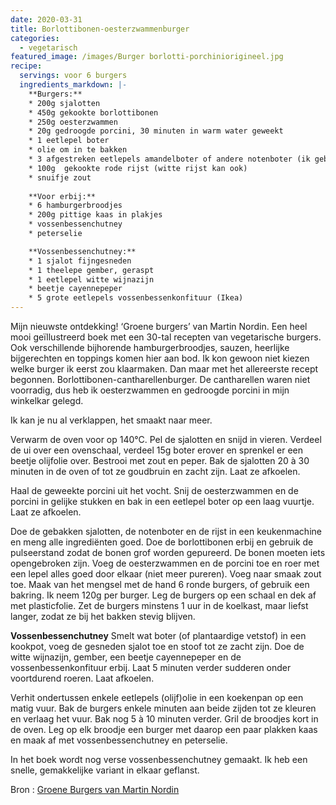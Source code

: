 ```yaml
---
date: 2020-03-31
title: Borlottibonen-oesterzwammenburger
categories:
  - vegetarisch
featured_image: /images/Burger borlotti-porchiniorigineel.jpg
recipe:
  servings: voor 6 burgers
  ingredients_markdown: |-
    **Burgers:**
    * 200g sjalotten
    * 450g gekookte borlottibonen
    * 250g oesterzwammen
    * 20g gedroogde porcini, 30 minuten in warm water geweekt
    * 1 eetlepel boter
    * olie om in te bakken
    * 3 afgestreken eetlepels amandelboter of andere notenboter (ik gebruik pindakaas)
    * 100g  gekookte rode rijst (witte rijst kan ook)
    * snuifje zout
    
    **Voor erbij:**
    * 6 hamburgerbroodjes
    * 200g pittige kaas in plakjes
    * vossenbessenchutney    * peterselie

    **Vossenbessenchutney:**
    * 1 sjalot fijngesneden
    * 1 theelepe gember, geraspt
    * 1 eetlepel witte wijnazijn
    * beetje cayennepeper
    * 5 grote eetlepels vossenbessenkonfituur (Ikea)
---
```

Mijn nieuwste ontdekking! ‘Groene burgers’ van Martin Nordin.
Een heel mooi geïllustreerd boek met een 30-tal recepten van vegetarische burgers. Ook verschillende bijhorende hamburgerbroodjes, sauzen, heerlijke bijgerechten en toppings komen hier aan bod.
Ik kon gewoon niet kiezen welke burger ik eerst zou klaarmaken. Dan maar met het allereerste recept begonnen.
Borlottibonen-cantharellenburger.
De cantharellen waren niet voorradig, dus heb ik oesterzwammen en gedroogde porcini in mijn winkelkar gelegd.

Ik kan je nu al verklappen, het smaakt naar meer.


<!--more-->

Verwarm de oven voor op 140°C.
Pel de sjalotten en snijd in vieren. Verdeel de ui over een ovenschaal, verdeel 15g boter erover en sprenkel er een beetje olijfolie over.
Bestrooi met zout en peper.
Bak de sjalotten 20 à 30 minuten in de oven of tot ze goudbruin en zacht zijn.
Laat ze afkoelen.

Haal de geweekte porcini uit het vocht.
Snij de oesterzwammen en de porcini in gelijke stukken en bak in een eetlepel boter op een laag vuurtje.
Laat ze afkoelen.

Doe de gebakken sjalotten, de notenboter en de rijst in een keukenmachine en meng alle ingrediënten goed.
Doe de borlottibonen erbij en gebruik de pulseerstand zodat de bonen grof worden gepureerd.
De bonen moeten iets opengebroken zijn.
Voeg de oesterzwammen en de porcini toe en roer met een lepel alles goed door elkaar (niet meer pureren).
Voeg naar smaak zout toe.
Maak van het mengsel met de hand 6 ronde burgers, of gebruik een bakring.
Ik neem 120g per burger.
Leg de burgers op een schaal en dek af met plasticfolie.
Zet de burgers minstens 1 uur in de koelkast, maar liefst langer, zodat ze bij het bakken stevig blijven.

**Vossenbessenchutney**
Smelt wat boter (of plantaardige vetstof) in een kookpot, voeg de gesneden sjalot toe en stoof tot ze zacht zijn.
Doe de witte wijnazijn, gember, een beetje cayennepeper en de vossenbessenkonfituur erbij.
Laat 5 minuten verder sudderen onder voortdurend roeren.
Laat afkoelen. 

Verhit ondertussen enkele eetlepels (olijf)olie in een koekenpan op een matig vuur. 
Bak de burgers enkele minuten aan beide zijden tot ze kleuren en verlaag het vuur.
Bak nog 5 à 10 minuten verder.
Gril de broodjes kort in de oven.
Leg op elk broodje een burger met daarop een paar plakken kaas en maak af met vossenbessenchutney en peterselie.

In het boek wordt nog verse vossenbessenchutney gemaakt. Ik heb een snelle, gemakkelijke
variant in elkaar geflanst.


Bron : [Groene Burgers van Martin Nordin](https://www.standaardboekhandel.be/p/groene-burgers-9789462501690)



